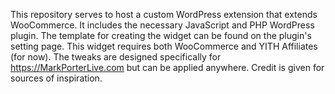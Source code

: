 This repository serves to host a custom WordPress extension that extends WooCommerce. It includes the necessary JavaScript and PHP WordPress plugin. The template for creating the widget can be found on the plugin's setting page. This widget requires both WooCommerce and YITH Affiliates (for now). The tweaks are designed specifically for https://MarkPorterLive.com but can be applied anywhere. Credit is given for sources of inspiration.
